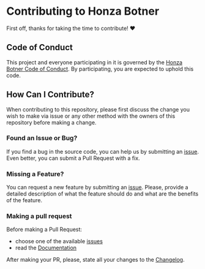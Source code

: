 ﻿# Contributing to Honza Botner

First off, thanks for taking the time to contribute! ❤️

## Code of Conduct

This project and everyone participating in it is governed by the
[Honza Botner Code of Conduct][code-of-conduct].
By participating,
you are expected to uphold this code.

## How Can I Contribute?

When contributing to this repository,
please first discuss the change you wish to make via issue or any other method
with the owners of this repository before making a change.

### Found an Issue or Bug?

If you find a bug in the source code,
you can help us by submitting an [issue][new-issue].
Even better, you can submit a Pull Request with a fix.

### Missing a Feature?

You can request a new feature by submitting an [issue][new-issue].
Please, provide a detailed description of what the feature should do
and what are the benefits of the feature.

### Making a pull request

Before making a Pull Request:

- choose one of the available [issues][issues]
- read the [Documentation][docs]

After making your PR,
please,
state all your changes to the [Changelog](CHANGELOG.md).

[code-of-conduct]: https://github.com/fit-ctu-discord/honza-botnerblob/master/CODE_OF_CONDUCT.md
[docs]: https://github.com/fit-ctu-discord/honza-botner/tree/master/docs
[issues]: https://github.com/fit-ctu-discord/honza-botner/issues
[new-issue]: https://github.com/fit-ctu-discord/honza-botner/issues/new
